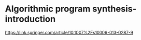# Algorithmic program synthesis-introduction




https://link.springer.com/article/10.1007%2Fs10009-013-0287-9

















